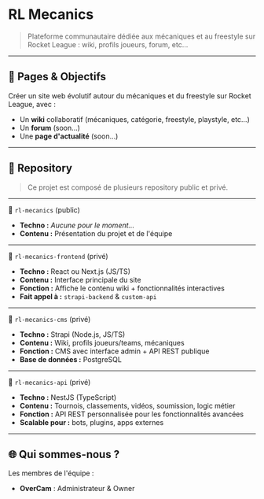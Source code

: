# RL Mecanics

> Plateforme communautaire dédiée aux mécaniques et au freestyle sur Rocket League : wiki, profils joueurs, forum, etc…

---

## 🎯 Pages & Objectifs

Créer un site web évolutif autour du mécaniques et du freestyle sur Rocket League, avec :
- Un **wiki** collaboratif (mécaniques, catégorie, freestyle, playstyle, etc…)
- Un **forum** (soon…)
- Une **page d'actualité** (soon…)

---

## 🧱 Repository
> Ce projet est composé de plusieurs repository public et privé.

---

🔹 `rl-mecanics` (public)
- **Techno :** *Aucune pour le moment…*
- **Contenu :** Présentation du projet et de l'équipe

---

🔹 `rl-mecanics-frontend` (privé)
- **Techno :** React ou Next.js (JS/TS)
- **Contenu :** Interface principale du site
- **Fonction :** Affiche le contenu wiki + fonctionnalités interactives
- **Fait appel à :** `strapi-backend` & `custom-api`

---

🔹 `rl-mecanics-cms` (privé)
- **Techno :** Strapi (Node.js, JS/TS)
- **Contenu :** Wiki, profils joueurs/teams, mécaniques
- **Fonction :** CMS avec interface admin + API REST publique
- **Base de données :** PostgreSQL

---

🔹 `rl-mecanics-api` (privé)
- **Techno :** NestJS (TypeScript)
- **Contenu :** Tournois, classements, vidéos, soumission, logic métier
- **Fonction :** API REST personnalisée pour les fonctionnalités avancées
- **Scalable pour :** bots, plugins, apps externes

---

## 🌐 Qui sommes-nous ?

Les membres de l'équipe :
- **OverCam** : Administrateur & Owner


